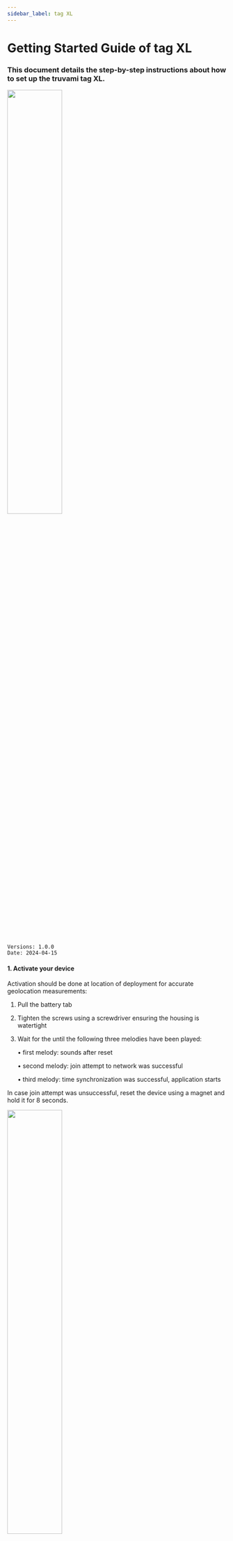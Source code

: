 ```yaml
---
sidebar_label: tag XL
---
```


# Getting Started Guide of tag XL

### This document details the step-by-step instructions about how to set up the truvami tag XL.

<!-- ![Bild 1](/img/getting-started-imgs/tag_XL_side.png) -->
<img src="/img/getting-started-imgs/tag_XL_side.webp" width="50%" height="auto"/>

```
Versions: 1.0.0
Date: 2024-04-15
```

<!--
#### 1. Scan device keys
Retrieve and copy the LoRaWAN® device EUI, LoRaWAN Join EUI and AppKey code attributes from your tracker by scanning the QR code on the bottom of your truvami Tag XL.


<img src="/img/getting-started-imgs/tagXL_rueckseite.webp" height="500vh"/>

The QR code contains the following information:

<img src="/img/getting-started-imgs/gsg_device_qr_code.webp" height="150vh"/> 
-->

#### 1. Activate your device
Activation should be done at location of deployment for accurate geolocation measurements:
1. Pull the battery tab
2. Tighten the screws using a screwdriver ensuring the housing is watertight
3. Wait for the until the following three melodies have been played:

    • first melody: sounds after reset

    • second melody: join attempt to network was successful

    • third melody: time synchronization was successful, application starts

In case join attempt was unsuccessful, reset the device using a magnet and hold it for 8 seconds.

<!-- ![Bild 4](/img/getting-started-imgs/tag_XL_magnet_placement.png) -->
<img src="/img/getting-started-imgs/tag_XL_magnet_placement.webp" width="50%" height="auto"/>


## Troubleshooting

In the event that the device fails to join, consider the following list of workarounds:

#### 1. Reset the device using the magnet: 
Hold the magnet against the front side of the housing for at least 10 seconds. The device should restart, accompanied by the truvami startup melody. If the melody plays but the device remains unjoined, repeat the claim process outlined in the getting started guide. If the startup melody does not play, proceed to step 2.

#### 2. Replace the batteries. 
The truvami startup melody should commence after a few seconds. If the startup melody does not play, proceed to step number 3.

:::warning Support 
<br></br>
For support, please submit a ticket. We will provide support as promptly as possible. <br></br>
For questions, please write an email to hey@truvami.com <br></br>

[**Click here to open a new ticket**](https://truvami.com/service-request/)
:::
